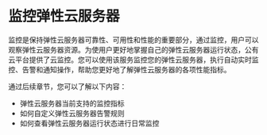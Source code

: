 # 监控弹性云服务器<a name="ZH-CN_TOPIC_0027371529"></a>

监控是保持弹性云服务器可靠性、可用性和性能的重要部分，通过监控，用户可以观察弹性云服务器资源。为使用户更好地掌握自己的弹性云服务器运行状态，公有云平台提供了云监控。您可以使用该服务监控您的弹性云服务器，执行自动实时监控、告警和通知操作，帮助您更好地了解弹性云服务器的各项性能指标。

通过后续章节，您可以了解以下内容：

-   弹性云服务器当前支持的监控指标
-   如何自定义弹性云服务器告警规则
-   如何查看弹性云服务器运行状态进行日常监控

